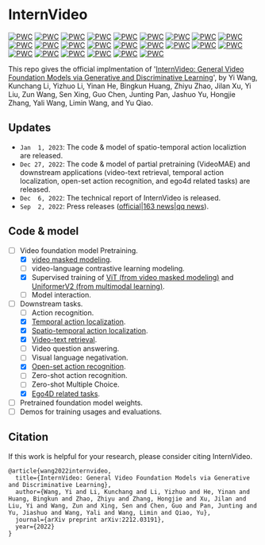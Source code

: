 # InternVideo


[![PWC](https://img.shields.io/endpoint.svg?url=https://paperswithcode.com/badge/internvideo-general-video-foundation-models/action-classification-on-kinetics-400)](https://paperswithcode.com/sota/action-classification-on-kinetics-400?p=internvideo-general-video-foundation-models)
[![PWC](https://img.shields.io/endpoint.svg?url=https://paperswithcode.com/badge/internvideo-general-video-foundation-models/action-classification-on-kinetics-600)](https://paperswithcode.com/sota/action-classification-on-kinetics-600?p=internvideo-general-video-foundation-models)
[![PWC](https://img.shields.io/endpoint.svg?url=https://paperswithcode.com/badge/internvideo-general-video-foundation-models/action-classification-on-kinetics-700)](https://paperswithcode.com/sota/action-classification-on-kinetics-700?p=internvideo-general-video-foundation-models)
[![PWC](https://img.shields.io/endpoint.svg?url=https://paperswithcode.com/badge/internvideo-general-video-foundation-models/action-recognition-in-videos-on-something-1)](https://paperswithcode.com/sota/action-recognition-in-videos-on-something-1?p=internvideo-general-video-foundation-models)
[![PWC](https://img.shields.io/endpoint.svg?url=https://paperswithcode.com/badge/internvideo-general-video-foundation-models/action-recognition-in-videos-on-something)](https://paperswithcode.com/sota/action-recognition-in-videos-on-something?p=internvideo-general-video-foundation-models)
[![PWC](https://img.shields.io/endpoint.svg?url=https://paperswithcode.com/badge/internvideo-general-video-foundation-models/spatio-temporal-action-localization-on-ava)](https://paperswithcode.com/sota/spatio-temporal-action-localization-on-ava?p=internvideo-general-video-foundation-models)
[![PWC](https://img.shields.io/endpoint.svg?url=https://paperswithcode.com/badge/internvideo-general-video-foundation-models/action-recognition-on-ava-v2-2)](https://paperswithcode.com/sota/action-recognition-on-ava-v2-2?p=internvideo-general-video-foundation-models)
[![PWC](https://img.shields.io/endpoint.svg?url=https://paperswithcode.com/badge/internvideo-general-video-foundation-models/video-retrieval-on-activitynet)](https://paperswithcode.com/sota/video-retrieval-on-activitynet?p=internvideo-general-video-foundation-models)
[![PWC](https://img.shields.io/endpoint.svg?url=https://paperswithcode.com/badge/internvideo-general-video-foundation-models/video-retrieval-on-didemo)](https://paperswithcode.com/sota/video-retrieval-on-didemo?p=internvideo-general-video-foundation-models)
[![PWC](https://img.shields.io/endpoint.svg?url=https://paperswithcode.com/badge/internvideo-general-video-foundation-models/video-retrieval-on-msr-vtt)](https://paperswithcode.com/sota/video-retrieval-on-msr-vtt?p=internvideo-general-video-foundation-models)
[![PWC](https://img.shields.io/endpoint.svg?url=https://paperswithcode.com/badge/internvideo-general-video-foundation-models/video-retrieval-on-lsmdc)](https://paperswithcode.com/sota/video-retrieval-on-lsmdc?p=internvideo-general-video-foundation-models) 
[![PWC](https://img.shields.io/endpoint.svg?url=https://paperswithcode.com/badge/internvideo-general-video-foundation-models/video-retrieval-on-msvd)](https://paperswithcode.com/sota/video-retrieval-on-msvd?p=internvideo-general-video-foundation-models)
[![PWC](https://img.shields.io/endpoint.svg?url=https://paperswithcode.com/badge/internvideo-general-video-foundation-models/video-retrieval-on-vatex)](https://paperswithcode.com/sota/video-retrieval-on-vatex?p=internvideo-general-video-foundation-models)
[![PWC](https://img.shields.io/endpoint.svg?url=https://paperswithcode.com/badge/internvideo-general-video-foundation-models/zero-shot-video-retrieval-on-activitynet)](https://paperswithcode.com/sota/zero-shot-video-retrieval-on-activitynet?p=internvideo-general-video-foundation-models)
[![PWC](https://img.shields.io/endpoint.svg?url=https://paperswithcode.com/badge/internvideo-general-video-foundation-models/zero-shot-video-retrieval-on-didemo)](https://paperswithcode.com/sota/zero-shot-video-retrieval-on-didemo?p=internvideo-general-video-foundation-models)
[![PWC](https://img.shields.io/endpoint.svg?url=https://paperswithcode.com/badge/internvideo-general-video-foundation-models/zero-shot-video-retrieval-on-msr-vtt)](https://paperswithcode.com/sota/zero-shot-video-retrieval-on-msr-vtt?p=internvideo-general-video-foundation-models)
[![PWC](https://img.shields.io/endpoint.svg?url=https://paperswithcode.com/badge/internvideo-general-video-foundation-models/zero-shot-video-retrieval-on-lsmdc)](https://paperswithcode.com/sota/zero-shot-video-retrieval-on-lsmdc?p=internvideo-general-video-foundation-models)
[![PWC](https://img.shields.io/endpoint.svg?url=https://paperswithcode.com/badge/internvideo-general-video-foundation-models/zero-shot-video-retrieval-on-msvd)](https://paperswithcode.com/sota/zero-shot-video-retrieval-on-msvd?p=internvideo-general-video-foundation-models)
[![PWC](https://img.shields.io/endpoint.svg?url=https://paperswithcode.com/badge/internvideo-general-video-foundation-models/zero-shot-video-retrieval-on-vatex)](https://paperswithcode.com/sota/zero-shot-video-retrieval-on-vatex?p=internvideo-general-video-foundation-models)
[![PWC](https://img.shields.io/endpoint.svg?url=https://paperswithcode.com/badge/internvideo-general-video-foundation-models/visual-question-answering-on-msrvtt-qa-1)](https://paperswithcode.com/sota/visual-question-answering-on-msrvtt-qa-1?p=internvideo-general-video-foundation-models)
[![PWC](https://img.shields.io/endpoint.svg?url=https://paperswithcode.com/badge/internvideo-general-video-foundation-models/visual-question-answering-on-msvd-qa-1)](https://paperswithcode.com/sota/visual-question-answering-on-msvd-qa-1?p=internvideo-general-video-foundation-models)
[![PWC](https://img.shields.io/endpoint.svg?url=https://paperswithcode.com/badge/internvideo-general-video-foundation-models/visual-question-answering-on-tgif-qa)](https://paperswithcode.com/sota/visual-question-answering-on-tgif-qa?p=internvideo-general-video-foundation-models) 
[![PWC](https://img.shields.io/endpoint.svg?url=https://paperswithcode.com/badge/internvideo-general-video-foundation-models/open-set-action-recognition-on-ucf101-mitv2)](https://paperswithcode.com/sota/open-set-action-recognition-on-ucf101-mitv2?p=internvideo-general-video-foundation-models)
[![PWC](https://img.shields.io/endpoint.svg?url=https://paperswithcode.com/badge/internvideo-general-video-foundation-models/open-set-action-recognition-on-ucf-hmdb)](https://paperswithcode.com/sota/open-set-action-recognition-on-ucf-hmdb?p=internvideo-general-video-foundation-models)

This repo gives the official implmentation of '[InternVideo: General Video Foundation Models via Generative and Discriminative Learning](https://arxiv.org/abs/2212.03191)',
by Yi Wang, Kunchang Li, Yizhuo Li, Yinan He, Bingkun Huang, Zhiyu Zhao, Jilan Xu, Yi Liu, Zun Wang, Sen Xing, Guo Chen, Junting Pan, Jashuo Yu, Hongjie Zhang, Yali Wang, Limin Wang, and Yu Qiao. 

## Updates
- `Jan  1, 2023`: The code & model of spatio-temporal action localiztion are released.
- `Dec 27, 2022`: The code & model of partial pretraining (VideoMAE) and downstream applications (video-text retrieval, temporal action localization, open-set action recognition, and ego4d related tasks) are released.
- `Dec  6, 2022`: The technical report of InternVideo is released.
- `Sep  2, 2022`: Press releases ([official](https://www.shlab.org.cn/news/5443279)|[163 news](https://www.163.com/dy/article/HG939TNR0530QRMB.html)|[qq news](https://new.qq.com/rain/a/20220902A053JP00)).

## Code & model
- [ ] Video foundation model Pretraining.
    - [x] [video masked modeling](Pretrain/VideoMAE).
    - [ ] video-language contrastive learning modeling.
    - [x] Supervised training of [ViT (from video masked modeling)](Pretrain/VideoMAE#finetune) and [UniformerV2 (from multimodal learning)](https://github.com/OpenGVLab/UniFormerV2/blob/main/INSTRUCTIONS.md#training).
    - [ ] Model interaction.
- [ ] Downstream tasks.
    - [ ] Action recognition.
    - [x] [Temporal action localization](Downstream/Temporal-Action-Localization).
    - [x] [Spatio-temporal action localization](Downstream/Spatial-Temporal-Action-Localization).
    - [x] [Video-text retrieval](Downstream/Video-Text-Retrieval).
    - [ ] Video question answering.
    - [ ] Visual language negativation.
    - [x] [Open-set action recognition](Downstream/Open-Set-Action-Recognition).
    - [ ] Zero-shot action recognition.
    - [ ] Zero-shot Multiple Choice.
    - [x] [Ego4D related tasks](https://github.com/OpenGVLab/ego4d-eccv2022-solutions).
- [ ] Pretrained foundation model weights.
- [ ] Demos for training usages and evaluations.

<!--
## 🚀🚀 Pretraining

We present the code of video masked modeling ([VideoMAE](Pretrain/VideoMAE/README.md)), video-language contrastive learning modeling (to be updated), and model interaction (to be updated). Partial supervised video post-pretraining are given in both [VideoMAE](Pretrain/VideoMAE/README.md) and [UniformerV2](https://github.com/OpenGVLab/UniFormerV2/blob/d390105e588665af5029bfcceed5b9975d4b13bb/README.md).


## 🚢🚢 Downstram Tasks

* The instruction of video-text retrieval is in the [Retrieval.md](Downstream/Video-Text-Retrieval/README.md)
* The instruction of temporal action localization is in the [TAL.md](Downstream/Temporal-Action-Localization/README.md)
* The instruction of open-set action recognition is in the [OAR.md](Downstream/Open-Set-Action-Recognition/README.md)
* The instruction of ego-tasks is in the [EGO.md](https://github.com/OpenGVLab/ego4d-eccv2022-solutions/blob/main/readme.md)
-->

<!--

## News

- `Nov 24, 2022`: 🚀🚀 InternVideo .

## Coming soon
- [ ] 

## Introduction

**InternVideo**

## Main Results on Downstream Tasks

**Action Recognition**

**Temporal Action Localization**

**Spatio-Temporal Action Localization**


## Acknowledgment
-->

## Citation

If this work is helpful for your research, please consider citing InternVideo.

```
@article{wang2022internvideo,
  title={InternVideo: General Video Foundation Models via Generative and Discriminative Learning},
  author={Wang, Yi and Li, Kunchang and Li, Yizhuo and He, Yinan and Huang, Bingkun and Zhao, Zhiyu and Zhang, Hongjie and Xu, Jilan and Liu, Yi and Wang, Zun and Xing, Sen and Chen, Guo and Pan, Junting and Yu, Jiashuo and Wang, Yali and Wang, Limin and Qiao, Yu},
  journal={arXiv preprint arXiv:2212.03191},
  year={2022}
}
```
